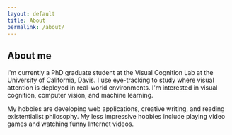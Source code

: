 ```yaml
---
layout: default
title: About
permalink: /about/
---
```


## About me

I'm currently a PhD graduate student at the Visual Cognition Lab at the University of California, Davis. I use eye-tracking to study where visual attention is deployed in real-world environments. I'm interested in visual cognition, computer vision, and machine learning. 

My hobbies are developing web applications, creative writing, and reading existentialist philosophy. My less impressive hobbies include playing video games and watching funny Internet videos.
